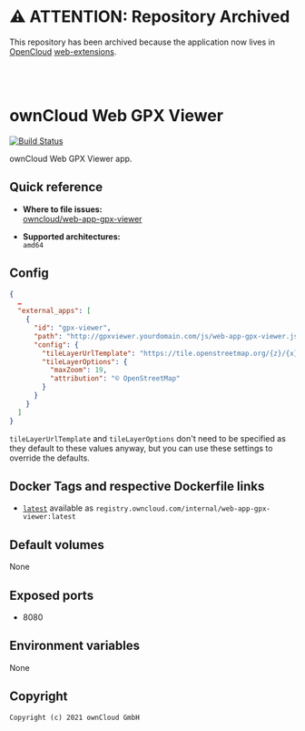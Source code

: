 # ⚠ ATTENTION: Repository Archived

This repository has been archived because the application now lives in [OpenCloud](https://github.com/opencloud-eu) [web-extensions](https://github.com/opencloud-eu/web-extensions/tree/main/packages/web-app-maps).

<br><br>


# ownCloud Web GPX Viewer

[![Build Status](https://drone.owncloud.com/api/badges/owncloud/web-app-gpx-viewer/status.svg)](https://drone.owncloud.com/owncloud/web-app-gpx-viewer)

ownCloud Web GPX Viewer app.

## Quick reference

- **Where to file issues:**\
  [owncloud/web-app-gpx-viewer](https://github.com/owncloud/web-app-gpx-viewer/issues)

- **Supported architectures:**\
  `amd64`

## Config

```json
{
  …
  "external_apps": [
    {
      "id": "gpx-viewer",
      "path": "http://gpxviewer.yourdomain.com/js/web-app-gpx-viewer.js",
      "config": {
        "tileLayerUrlTemplate": "https://tile.openstreetmap.org/{z}/{x}/{y}.png",
        "tileLayerOptions": {
          "maxZoom": 19,
          "attribution": "© OpenStreetMap"
        }
      }
    }
  ]
}
```

`tileLayerUrlTemplate` and `tileLayerOptions` don't need to be specified as they default to these values anyway, but you can use these settings to override the defaults.

## Docker Tags and respective Dockerfile links

- [`latest`](https://github.com/owncloud/web-app-gpx-viewer/blob/master/docker/Dockerfile) available as `registry.owncloud.com/internal/web-app-gpx-viewer:latest`

## Default volumes

None

## Exposed ports

- 8080

## Environment variables

None

## Copyright

```Text
Copyright (c) 2021 ownCloud GmbH
```
